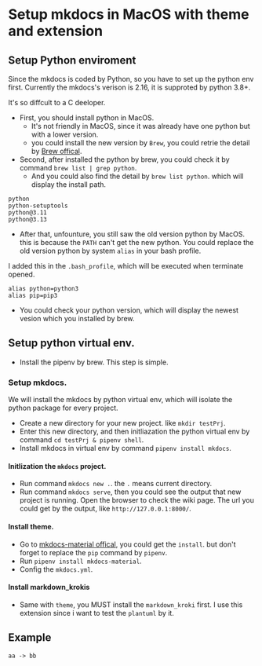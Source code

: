 # Setup mkdocs in MacOS with theme and extension

## Setup Python enviroment

Since the mkdocs is coded by Python, so you have to set up the python env first. Currently the mkdocs's verison is 2.16, it is supproted by python 3.8+.

It's so diffcult to a C deeloper.

- First, you should install python in MacOS.
    - It's not friendly in MacOS, since it was already have one python but with a lower version.
    - you could install the new version by `Brew`, you could retrie the detail by [Brew offical](https://brew.sh/).
- Second, after installed the python by brew, you could check it by command `brew list | grep python`.
    - And you could also find the detail by `brew list python`. which will display the install path.

```text
python
python-setuptools
python@3.11
python@3.13
```

- After that, unfounture, you still saw the old version python by MacOS. this is because the `PATH` can't get the new python. You could replace the old version python by system `alias` in your bash profile.

I added this in the `.bash_profile`, which will be executed when terminate opened.

```text
alias python=python3
alias pip=pip3
```

- You could check your python version, which will display the newest vesion which you installed by brew.

## Setup python virtual env.

- Install the pipenv by brew. This step is simple.

### Setup mkdocs.

We will install the mkdocs by python virtual env, which will isolate the python package for every project.

- Create a new directory for your new project. like `mkdir testPrj`.
- Enter this new directory, and then initliazation the python virtual env by command `cd testPrj & pipenv shell`.
- Install mkdocs in virtual env by command `pipenv install mkdocs`.

#### Initlization the `mkdocs` project.

- Run command `mkdocs new .`. the `.` means current directory.
- Run command `mkdocs serve`, then you could see the output that new project is running. Open the browser to check the wiki page. The url you could get by the output, like `http://127.0.0.1:8000/`.

#### Install theme.

- Go to [mkdocs-material offical](https://squidfunk.github.io/mkdocs-material/getting-started/), you could get the `install`. but don't forget to replace the `pip` command by `pipenv`.
- Run `pipenv install mkdocs-material`.
- Config the `mkdocs.yml`.

#### Install markdown_krokis

- Same with `theme`, you MUST install the `markdown_kroki` first. I use this extension since i want to test the `plantuml` by it.

## Example 

```plantuml
aa -> bb
```